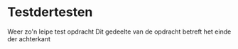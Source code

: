 # Testdertesten
Weer zo'n leipe test opdracht
Dit gedeelte van de opdracht betreft het einde der achterkant